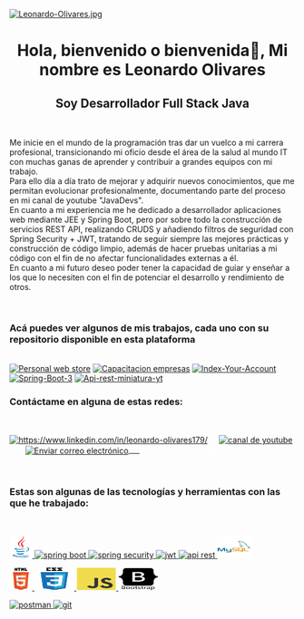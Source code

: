 [![Leonardo-Olivares.jpg](https://i.postimg.cc/fy4qHT6Z/Leonardo-Olivares.jpg)](https://postimg.cc/bDTRr8yF)
<h1 align="center">Hola, bienvenido o bienvenida👋, Mi nombre es Leonardo Olivares</h1>
<h2 align="center">Soy Desarrollador Full Stack Java</h2>  
<br>
<p>Me inicie en el mundo de la programación tras dar un vuelco a mi carrera profesional, transicionando mi oficio desde el área de la salud al mundo IT con muchas ganas de aprender y contribuir a grandes equipos con mi trabajo. <br>
Para ello día a día trato de mejorar y adquirir nuevos conocimientos, que me permitan evolucionar profesionalmente, documentando parte del proceso en mi canal de youtube "JavaDevs". <br>
En cuanto a mi experiencia me he dedicado a desarrollador aplicaciones web mediante JEE y Spring Boot, pero por sobre todo la construcción de servicios REST API, realizando CRUDS y añadiendo filtros de seguridad con Spring Security + JWT, tratando de seguir siempre las mejores prácticas y construcción de código limpio, además de hacer pruebas unitarias a mi código con el fin de no afectar funcionalidades externas a él.  <br>En cuanto a mi futuro deseo poder tener la capacidad de guiar y enseñar a los que lo necesiten con el fin de potenciar el desarrollo y rendimiento de otros. </p>
<br>
 <h3> Acá puedes ver algunos de mis trabajos, cada uno con su repositorio disponible en esta plataforma </h3> <br>
<a href="https://github.com/LeoOlivaresD/PersonalWebStore.git" target="_blank"><img src="https://i.postimg.cc/LgtXRKjZ/Screenshot-144.png" alt="Personal web store"/></a>
<a href="https://github.com/LeoOlivaresD/CapacitacionEmpresas.git" target="_blank"><img src="https://i.postimg.cc/BPP6tLFG/Screenshot-151.png" alt="Capacitacion empresas"/></a>
<a href="https://github.com/LeoOlivaresD/YourAccount.git" target="_blank"><img src="https://i.postimg.cc/XZ1BDbgj/Index-Your-Account.jpg" alt="Index-Your-Account"/></a>
<a href='https://github.com/LeoOlivaresD/REST-API-youtube.git' target='_blank'><img src='https://i.postimg.cc/t7KZq5ZC/Spring-Boot-3.jpg' border='0' alt='Spring-Boot-3'/></a>
<a href='https://github.com/LeoOlivaresD/api-eclipse-2.git' target='_blank'><img src='https://i.postimg.cc/hhHn1PHD/Api-rest-miniatura-yt.jpg' border='0' alt='Api-rest-miniatura-yt'/></a>
<h3 align="left">Contáctame en alguna de estas redes: </h3>
<br>
<p align="left">
<a href="https://www.linkedin.com/in/leonardo-olivares179/" target="blank"><img align="center" src="https://raw.githubusercontent.com/rahuldkjain/github-profile-readme-generator/master/src/images/icons/Social/linked-in-alt.svg" alt="https://www.linkedin.com/in/leonardo-olivares179/" height="30" width="40" /></a>  &nbsp;&nbsp;&nbsp;
<a href="https://www.youtube.com/channel/UCPuCGGyNlSat2TOkYIt3eSA" target="blank"><img align="center" src="https://i.postimg.cc/hGvLJj1M/logo-yt.png" alt="canal de youtube" height="35" width="40" /> </a> &nbsp;&nbsp;&nbsp;&nbsp;&nbsp;&nbsp;  
<a href="mailto:olivares.d.leonardo@gmail.com" target="_blank">
<img align="center" src="https://user-images.githubusercontent.com/5278464/234367809-7e729afe-fa2e-4a53-9b4e-251b03fd69b8.png" alt="Enviar correo electrónico" height="30" width="40" />
&nbsp;&nbsp;&nbsp;
</a><font color="white">olivares.d.leonardo@gmail.com</font>
</p>
<br>
<h3 align="left">Estas son algunas de las tecnologías y herramientas con las que he trabajado:</h3>  
<br>
<p align="left"> <a href="https://www.java.com" target="_blank" rel="noreferrer"> <img src="https://raw.githubusercontent.com/devicons/devicon/master/icons/java/java-original.svg" alt="java" width="40" height="40"/> </a> 
<a href="https://spring.io/" target="_blank" rel="noreferrer"> <img src="https://i.postimg.cc/fywgdWpb/logo-spring-boot.png" alt="spring boot" width="70" height="40"/> </a> 
<a href="https://docs.spring.io/spring-security/reference/index.html" target="_blank" rel="noreferrer"> <img src="https://i.postimg.cc/QC0YJGZJ/spring-security.png" alt="spring security" width="70" height="40"/> </a>
<a href="https://jwt.io" target="_blank" rel="noreferrer"> <img src="https://i.postimg.cc/VsRh8M00/jwt-logo.png" alt="jwt" width="70" height="40"/> </a>  
<a href="" target="_blank" rel="noreferrer"> <img src="https://i.postimg.cc/KcnpxW4Y/api-rest-logo.png" alt="api rest" width="70" height="40"/> </a>  
<a href="https://www.mysql.com/" target="_blank" rel="noreferrer"> <img src="https://raw.githubusercontent.com/devicons/devicon/master/icons/mysql/mysql-original-wordmark.svg" alt="mysql" width="60" height="40"/> </a> 

<a href="https://www.w3.org/html/" target="_blank" rel="noreferrer"> <img src="https://raw.githubusercontent.com/devicons/devicon/master/icons/html5/html5-original-wordmark.svg" alt="html5" width="40" height="40"/> </a> <a href="https://www.w3schools.com/css/" target="_blank" rel="noreferrer"> <img src="https://raw.githubusercontent.com/devicons/devicon/master/icons/css3/css3-original-wordmark.svg" alt="css3" width="70" height="40"/> </a> <a href="https://developer.mozilla.org/en-US/docs/Web/JavaScript" target="_blank" rel="noreferrer"> <img src="https://raw.githubusercontent.com/devicons/devicon/master/icons/javascript/javascript-original.svg" alt="javascript" width="70" height="40"/> </a>
<a href="https://getbootstrap.com" target="_blank" rel="noreferrer"> <img src="https://raw.githubusercontent.com/devicons/devicon/master/icons/bootstrap/bootstrap-plain-wordmark.svg" alt="bootstrap" width="70" height="40"/> </a> 

</a> <a href="https://postman.com" target="_blank" rel="noreferrer"> <img src="https://www.vectorlogo.zone/logos/getpostman/getpostman-icon.svg" alt="postman" width="40" height="40"/> </a> 
<a href="https://git-scm.com/" target="_blank" rel="noreferrer"> <img src="https://www.vectorlogo.zone/logos/git-scm/git-scm-icon.svg" alt="git" width="70" height="40"/> </a>  



